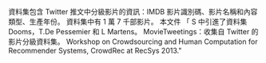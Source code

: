資料集包含 Twitter 推文中分級影片的資訊：IMDB 影片識別碼、影片名稱和內容類型、生產年份。 資料集中有 1 萬 7 千部影片。 本文件 「 S 中引進了資料集 Dooms，T.De Pessemier 和 L Martens。 MovieTweetings：收集自 Twitter 的影片分級資料集。 Workshop on Crowdsourcing and Human Computation for Recommender Systems, CrowdRec at RecSys 2013."

